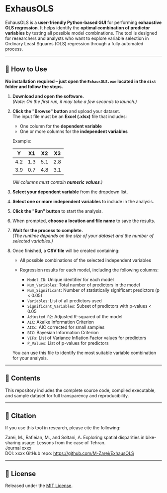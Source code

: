 # ExhausOLS

ExhausOLS is a **user-friendly Python-based GUI** for performing **exhaustive OLS regression**. It helps identify the **optimal combination of predictor variables** by testing all possible model combinations. The tool is designed for researchers and analysts who want to explore variable selection in Ordinary Least Squares (OLS) regression through a fully automated process.

---

## 🔽 How to Use

**No installation required – just open the `ExhausOLS.exe` located in the `dist` folder and follow the steps.**

1. **Download and open the software.**  
   *(Note: On the first run, it may take a few seconds to launch.)*

2. **Click the "Browse" button** and upload your dataset.  
   The input file must be an **Excel (.xlsx)** file that includes:
   - One column for the **dependent variable**
   - One or more columns for the **independent variables**

   Example:

   | Y   | X1  | X2  | X3  |
   |-----|-----|-----|-----|
   | 4.2 | 1.3 | 5.1 | 2.8 |
   | 3.9 | 0.7 | 4.8 | 3.1 |

   *(All columns must contain **numeric values**.)*

3. **Select your dependent variable** from the dropdown list.

4. **Select one or more independent variables** to include in the analysis.

5. **Click the "Run" button** to start the analysis.

6. When prompted, **choose a location and file name** to save the results.

7. **Wait for the process to complete.**  
   *(The runtime depends on the size of your dataset and the number of selected variables.)*

8. Once finished, a **CSV file** will be created containing:
   - All possible combinations of the selected independent variables  
   - Regression results for each model, including the following columns:

     - `Model_ID`: Unique identifier for each model  
     - `Num_Variables`: Total number of predictors in the model  
     - `Num_Significant`: Number of statistically significant predictors (p < 0.05)  
     - `Variables`: List of all predictors used  
     - `Significant_Variables`: Subset of predictors with p-values < 0.05  
     - `Adjusted_R2`: Adjusted R-squared of the model  
     - `AIC`: Akaike Information Criterion  
     - `AICc`: AIC corrected for small samples  
     - `BIC`: Bayesian Information Criterion  
     - `VIFs`: List of Variance Inflation Factor values for predictors  
     - `P_Values`: List of p-values for predictors  

   You can use this file to identify the most suitable variable combination for your analysis.

---

## 📁 Contents

This repository includes the complete source code, compiled executable, and sample dataset for full transparency and reproducibility.

---

## 🔗 Citation

If you use this tool in research, please cite the following:

Zarei, M., Rafieian, M., and Soltani, A. Exploring spatial disparities in bike-sharing usage: Lessons from the case of Tehran.  
Journal xxxx  
DOI: xxxx
GitHub repo: https://github.com/M-Zarei/ExhausOLS

---

## 📄 License

Released under the [MIT License](LICENSE).
